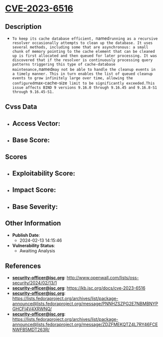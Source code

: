 
# [CVE-2023-6516](https://cve.mitre.org/cgi-bin/cvename.cgi?name=CVE-2023-6516)

## Description

- `To keep its cache database efficient, `named` running as a recursive resolver occasionally attempts to clean up the database. It uses several methods, including some that are asynchronous: a small chunk of memory pointing to the cache element that can be cleaned up is first allocated and then queued for later processing. It was discovered that if the resolver is continuously processing query patterns triggering this type of cache-database maintenance, `named` may not be able to handle the cleanup events in a timely manner. This in turn enables the list of queued cleanup events to grow infinitely large over time, allowing the configured `max-cache-size` limit to be significantly exceeded.This issue affects BIND 9 versions 9.16.0 through 9.16.45 and 9.16.8-S1 through 9.16.45-S1.`

## Cvss Data

- **Access Vector**:
  - 
- **Base Score**:
  - 

## Scores

- **Exploitability Score**:
  - 
- **Impact Score**:
  - 
- **Base Severity**:
  - 

## Other Information

- **Publish Date**:
  - 2024-02-13 14:15:46
- **Vulnerability Status**:
  - Awaiting Analysis

## References

- **security-officer@isc.org**: http://www.openwall.com/lists/oss-security/2024/02/13/1
- **security-officer@isc.org**: https://kb.isc.org/docs/cve-2023-6516
- **security-officer@isc.org**: https://lists.fedoraproject.org/archives/list/package-announce@lists.fedoraproject.org/message/PNNHZSZPG2E7NBMBNYPGHCFI4V4XRWNQ/
- **security-officer@isc.org**: https://lists.fedoraproject.org/archives/list/package-announce@lists.fedoraproject.org/message/ZDZFMEKQTZ4L7RY46FCENWFB5MDT263R/
